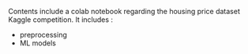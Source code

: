 Contents include a colab notebook regarding the housing price dataset Kaggle competition. 
It includes :
- preprocessing
- ML models 
